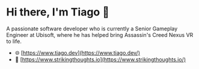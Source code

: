 # Hi there, I'm Tiago 👋
A passionate software developer who is currently a Senior Gameplay Engineer at Ubisoft, where he has helped bring Assassin's Creed Nexus VR to life.  

- 🌐 [https://www.tiago.dev](https://www.tiago.dev/)
- 📝 [https://www.strikingthoughts.io](https://www.strikingthoughts.io/)
